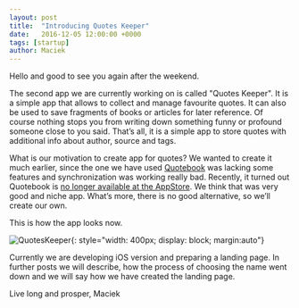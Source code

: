 ```yaml
---
layout: post
title:  "Introducing Quotes Keeper"
date:   2016-12-05 12:00:00 +0000
tags: [startup]
author: Maciek
---
```


Hello and good to see you again after the weekend.

The second app we are currently working on is called "Quotes Keeper". It is a simple app that allows to collect and manage favourite quotes. It can also be used to save fragments of books or articles for later reference. Of course nothing stops you from writing down something funny or profound someone close to you said. That’s all, it is a simple app to store quotes with additional info about author, source and tags.

What is our motivation to create app for quotes?
We wanted to create it much earlier, since the one we have used [Quotebook](http://quotebookapp.com/) was lacking some features and synchronization was working really bad.  Recently, it turned out Quotebook is [no longer available at the AppStore](https://blog.lickability.com/the-end-of-quotebook-9e19b5653cc9#). We think that was very good and niche app. What’s more, there is no good alternative, so we’ll create our own.

This is how the app looks now.

![QuotesKeeper]({{site.url}}/img/quotes_app-01.png){: style="width: 400px; display: block; margin:auto"}

Currently we are developing iOS version and preparing a landing page. In further posts we will describe, how the process of choosing the name went down and we will say how we have created the landing page.

Live long and prosper,
Maciek